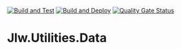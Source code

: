[![Build and Test](https://github.com/JasonLWalker/Jlw.Utilities.Data/actions/workflows/build-test.yml/badge.svg)](https://github.com/JasonLWalker/Jlw.Utilities.Data/actions/workflows/build-test.yml?branch=staging)
[![Build and Deploy](https://github.com/JasonLWalker/Jlw.Utilities.Data/actions/workflows/build-deploy.yml/badge.svg)](https://github.com/JasonLWalker/Jlw.Utilities.Data/actions/workflows/build-deploy.yml?branch=primary)
[![Quality Gate Status](https://sonarcloud.io/api/project_badges/measure?project=JasonLWalker_Jlw.Utilities.Data&metric=alert_status)](https://sonarcloud.io/dashboard?id=JasonLWalker_Jlw.Utilities.Data)
# Jlw.Utilities.Data
